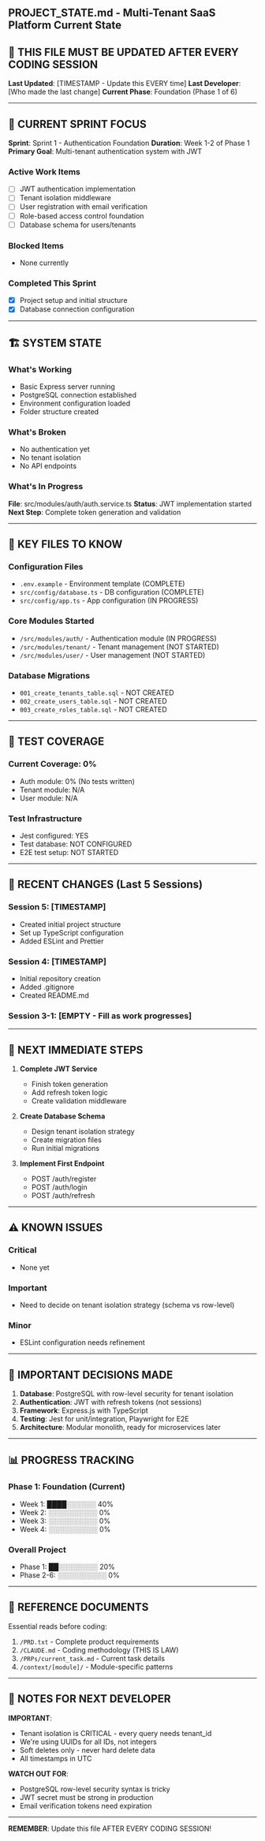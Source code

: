 ## PROJECT_STATE.md - Multi-Tenant SaaS Platform Current State

## 🚨 THIS FILE MUST BE UPDATED AFTER EVERY CODING SESSION

**Last Updated**: [TIMESTAMP - Update this EVERY time]
**Last Developer**: [Who made the last change]
**Current Phase**: Foundation (Phase 1 of 6)

---

## 🎯 CURRENT SPRINT FOCUS
**Sprint**: Sprint 1 - Authentication Foundation
**Duration**: Week 1-2 of Phase 1
**Primary Goal**: Multi-tenant authentication system with JWT

### Active Work Items
- [ ] JWT authentication implementation
- [ ] Tenant isolation middleware  
- [ ] User registration with email verification
- [ ] Role-based access control foundation
- [ ] Database schema for users/tenants

### Blocked Items
- None currently

### Completed This Sprint
- [x] Project setup and initial structure
- [x] Database connection configuration

---

## 🏗 SYSTEM STATE

### What's Working
- Basic Express server running
- PostgreSQL connection established
- Environment configuration loaded
- Folder structure created

### What's Broken
- No authentication yet
- No tenant isolation
- No API endpoints

### What's In Progress
**File**: src/modules/auth/auth.service.ts
**Status**: JWT implementation started
**Next Step**: Complete token generation and validation

---

## 📁 KEY FILES TO KNOW

### Configuration Files
- `.env.example` - Environment template (COMPLETE)
- `src/config/database.ts` - DB configuration (COMPLETE)
- `src/config/app.ts` - App configuration (IN PROGRESS)

### Core Modules Started
- `/src/modules/auth/` - Authentication module (IN PROGRESS)
- `/src/modules/tenant/` - Tenant management (NOT STARTED)
- `/src/modules/user/` - User management (NOT STARTED)

### Database Migrations
- `001_create_tenants_table.sql` - NOT CREATED
- `002_create_users_table.sql` - NOT CREATED
- `003_create_roles_table.sql` - NOT CREATED

---

## 🧪 TEST COVERAGE

### Current Coverage: 0%
- Auth module: 0% (No tests written)
- Tenant module: N/A
- User module: N/A

### Test Infrastructure
- Jest configured: YES
- Test database: NOT CONFIGURED
- E2E test setup: NOT STARTED

---

## 🔄 RECENT CHANGES (Last 5 Sessions)

### Session 5: [TIMESTAMP]
- Created initial project structure
- Set up TypeScript configuration
- Added ESLint and Prettier

### Session 4: [TIMESTAMP]
- Initial repository creation
- Added .gitignore
- Created README.md

### Session 3-1: [EMPTY - Fill as work progresses]

---

## 🚦 NEXT IMMEDIATE STEPS

1. **Complete JWT Service**
   - Finish token generation
   - Add refresh token logic
   - Create validation middleware

2. **Create Database Schema**
   - Design tenant isolation strategy
   - Create migration files
   - Run initial migrations

3. **Implement First Endpoint**
   - POST /auth/register
   - POST /auth/login
   - POST /auth/refresh

---

## ⚠️ KNOWN ISSUES

### Critical
- None yet

### Important
- Need to decide on tenant isolation strategy (schema vs row-level)

### Minor
- ESLint configuration needs refinement

---

## 🔑 IMPORTANT DECISIONS MADE

1. **Database**: PostgreSQL with row-level security for tenant isolation
2. **Authentication**: JWT with refresh tokens (not sessions)
3. **Framework**: Express.js with TypeScript
4. **Testing**: Jest for unit/integration, Playwright for E2E
5. **Architecture**: Modular monolith, ready for microservices later

---

## 📊 PROGRESS TRACKING

### Phase 1: Foundation (Current)
- Week 1: ████░░░░░░ 40%
- Week 2: ░░░░░░░░░░ 0%
- Week 3: ░░░░░░░░░░ 0%
- Week 4: ░░░░░░░░░░ 0%

### Overall Project
- Phase 1: ██░░░░░░░░ 20%
- Phase 2-6: ░░░░░░░░░░ 0%

---

## 🔗 REFERENCE DOCUMENTS

Essential reads before coding:
1. `/PRD.txt` - Complete product requirements
2. `/CLAUDE.md` - Coding methodology (THIS IS LAW)
3. `/PRPs/current_task.md` - Current task details
4. `/context/[module]/` - Module-specific patterns

---

## 📝 NOTES FOR NEXT DEVELOPER

**IMPORTANT**: 
- Tenant isolation is CRITICAL - every query needs tenant_id
- We're using UUIDs for all IDs, not integers
- Soft deletes only - never hard delete data
- All timestamps in UTC

**WATCH OUT FOR**:
- PostgreSQL row-level security syntax is tricky
- JWT secret must be strong in production
- Email verification tokens need expiration

---

**REMEMBER**: Update this file AFTER EVERY CODING SESSION!
